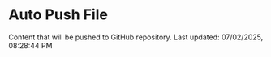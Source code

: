 # Auto Push File

Content that will be pushed to GitHub repository.
Last updated: 07/02/2025, 08:28:44 PM